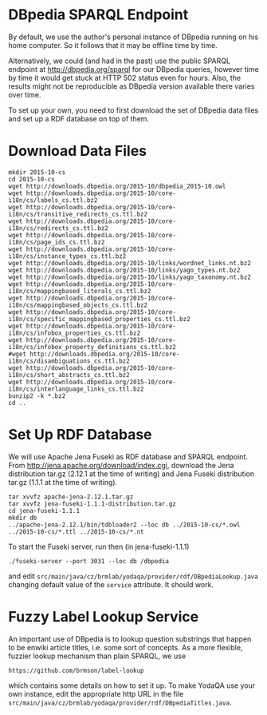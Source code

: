 DBpedia SPARQL Endpoint
=======================

By default, we use the author's personal instance of DBpedia running
on his home computer.  So it follows that it may be offline time by
time.

Alternatively, we could (and had in the past) use the public SPARQL endpoint
at http://dbpedia.org/sparql for our DBpedia queries, however time by time
it would get stuck at HTTP 502 status even for hours.  Also, the results might
not be reproducible as DBpedia version available there varies over time.

To set up your own, you need to first download the set of DBpedia data files
and set up a RDF database on top of them.

Download Data Files
===================

	mkdir 2015-10-cs
	cd 2015-10-cs
	wget http://downloads.dbpedia.org/2015-10/dbpedia_2015-10.owl
	wget http://downloads.dbpedia.org/2015-10/core-i18n/cs/labels_cs.ttl.bz2
	wget http://downloads.dbpedia.org/2015-10/core-i18n/cs/transitive_redirects_cs.ttl.bz2
	wget http://downloads.dbpedia.org/2015-10/core-i18n/cs/redirects_cs.ttl.bz2
	wget http://downloads.dbpedia.org/2015-10/core-i18n/cs/page_ids_cs.ttl.bz2
	wget http://downloads.dbpedia.org/2015-10/core-i18n/cs/instance_types_cs.ttl.bz2
	wget http://downloads.dbpedia.org/2015-10/links/wordnet_links.nt.bz2
	wget http://downloads.dbpedia.org/2015-10/links/yago_types.nt.bz2
	wget http://downloads.dbpedia.org/2015-10/links/yago_taxonomy.nt.bz2
	wget http://downloads.dbpedia.org/2015-10/core-i18n/cs/mappingbased_literals_cs.ttl.bz2
	wget http://downloads.dbpedia.org/2015-10/core-i18n/cs/mappingbased_objects_cs.ttl.bz2
	wget http://downloads.dbpedia.org/2015-10/core-i18n/cs/specific_mappingbased_properties_cs.ttl.bz2
	wget http://downloads.dbpedia.org/2015-10/core-i18n/cs/infobox_properties_cs.ttl.bz2
	wget http://downloads.dbpedia.org/2015-10/core-i18n/cs/infobox_property_definitions_cs.ttl.bz2
	#wget http://downloads.dbpedia.org/2015-10/core-i18n/cs/disambiguations_cs.ttl.bz2
	wget http://downloads.dbpedia.org/2015-10/core-i18n/cs/short_abstracts_cs.ttl.bz2
	wget http://downloads.dbpedia.org/2015-10/core-i18n/cs/interlanguage_links_cs.ttl.bz2
	bunzip2 -k *.bz2
	cd ..

Set Up RDF Database
===================

We will use Apache Jena Fuseki as RDF database and SPARQL endpoint.
From http://jena.apache.org/download/index.cgi, download the Jena distribution
tar.gz (2.12.1 at the time of writing) and Jena Fuseki distribution tar.gz
(1.1.1 at the time of writing).

	tar xvvfz apache-jena-2.12.1.tar.gz
	tar xvvfz jena-fuseki-1.1.1-distribution.tar.gz
	cd jena-fuseki-1.1.1
	mkdir db
	../apache-jena-2.12.1/bin/tdbloader2 --loc db ../2015-10-cs/*.owl ../2015-10-cs/*.ttl ../2015-10-cs/*.nt

To start the Fuseki server, run then (in jena-fuseki-1.1.1)

	./fuseki-server --port 3031 --loc db /dbpedia

and edit ``src/main/java/cz/brmlab/yodaqa/provider/rdf/DBpediaLookup.java``
changing default value of the ``service`` attribute.  It should work.

Fuzzy Label Lookup Service
==========================

An important use of DBpedia is to lookup question substrings that happen to
be enwiki article titles, i.e. some sort of concepts.  As a more flexible,
fuzzier lookup mechanism than plain SPARQL, we use

	https://github.com/brmson/label-lookup

which contains some details on how to set it up.  To make YodaQA use your
own instance, edit the appropriate http URL in the file
``src/main/java/cz/brmlab/yodaqa/provider/rdf/DBpediaTitles.java``.
